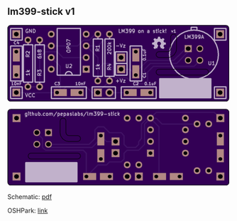 ## lm399-stick v1

![](top.png)

![](bottom.png)

Schematic: [pdf](lm399-stick.pdf)

OSHPark: [link](https://oshpark.com/shared_projects/BRncP1el)
